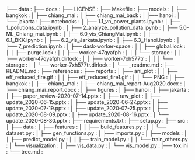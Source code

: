 ├── data : 
├── docs : 
├── LICENSE : 
├── Makefile : 
├── models : 
│   ├── bangkok : 
│   ├── chiang_mai : 
│   ├── chiang_mai_back : 
│   ├── hanoi : 
│   └── jakarta : 
├── notebooks : 
│   ├── 1.1_vn_power_plants.ipynb : 
│   ├── 1_pollutions_data.ipynb : 
│   ├── 2_analyze_pollution_data.ipynb : 
│   ├── 5.0-ML_Chiang_mai.ipynb : 
│   ├── 6.0_vis_ChiangMai.ipynb : 
│   ├── 6.1_BKK.ipynb : 
│   ├── 6.2_vis_Jarkata.ipynb : 
│   ├── 6.3_Hanoi.ipynb : 
│   ├── 7_prediction.ipynb : 
│   ├── dask-worker-space : 
│   │   ├── global.lock : 
│   │   ├── purge.lock : 
│   │   ├── worker-47qyafph : 
│   │   │   └── storage : 
│   │   ├── worker-47qyafph.dirlock : 
│   │   ├── worker-7xh577tr : 
│   │   │   └── storage : 
│   │   └── worker-7xh577tr.dirlock : 
│   └── _readme.md : 
├── README.md : 
├── references : 
├── reports : 
│   ├── ani_plot : 
│   │   ├── eff_reduced_fire.gif : 
│   │   ├── eff_reduced_fire1.gif : 
│   │   └── PNG : 
│   ├── bangkok : 
│   ├── chiang_mai : 
│   ├── chiang_mai_report-Aug2020.docx : 
│   ├── chiang_mai_report.docx : 
│   ├── figures : 
│   ├── hanoi : 
│   ├── jakarta : 
│   ├── paper_review-2020-07-14.pptx : 
│   ├── raw_plot : 
│   ├── update_2020-06-15.pptx : 
│   ├── update_2020-06-27.pptx : 
│   ├── update_2020-07-19.pptx : 
│   ├── update_2020-07-25.pptx : 
│   ├── update_2020-08-09.pptx : 
│   ├── update_2020-08-16.pptx : 
│   └── update_2020-08-30.pptx : 
├── requirements.txt : 
├── setup.py : 
├── src : 
│   ├── data : 
│   ├── features : 
│   │   ├── build_features.py : 
│   │   └── dataset.py : 
│   ├── gen_functions.py : 
│   ├── imports.py : 
│   ├── models : 
│   │   ├── predict_model.py : 
│   │   ├── train_model.py : 
│   │   └── train_others.py : 
│   └── visualization : 
│       ├── vis_data.py : 
│       └── vis_model.py : 
├── tox.ini : 
└── tree.md : 
